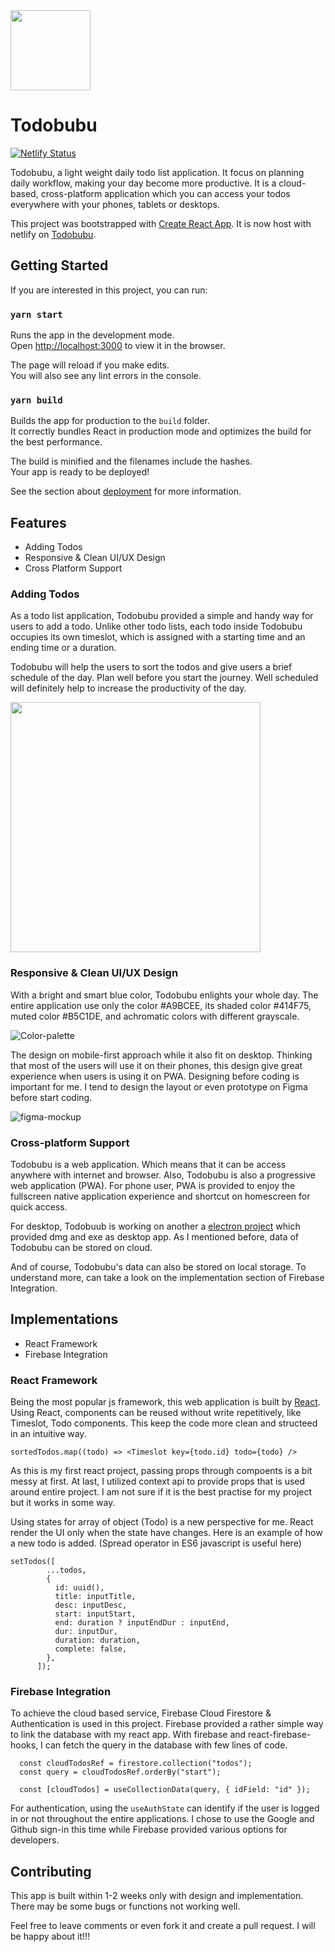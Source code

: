 <img src="https://user-images.githubusercontent.com/62586450/105201950-685e1280-5b7c-11eb-8676-f77b2f5dc3e7.png" width="128" height="128">

# Todobubu
[![Netlify Status](https://api.netlify.com/api/v1/badges/aeb7211c-b619-4423-8352-67c54e8ecb43/deploy-status)](https://app.netlify.com/sites/todobubu/deploys)

Todobubu, a light weight daily todo list application. It focus on planning daily workflow, making your day become more productive. It is a cloud-based, cross-platform application which you can access your todos everywhere with your phones, tablets or desktops.

This project was bootstrapped with [Create React App](https://github.com/facebook/create-react-app). It is now host with netlify on [Todobubu](https://todobubu.laporatory.com/). 

## Getting Started

If you are interested in this project, you can run:

### `yarn start`

Runs the app in the development mode.\
Open [http://localhost:3000](http://localhost:3000) to view it in the browser.

The page will reload if you make edits.\
You will also see any lint errors in the console.

### `yarn build`

Builds the app for production to the `build` folder.\
It correctly bundles React in production mode and optimizes the build for the best performance.

The build is minified and the filenames include the hashes.\
Your app is ready to be deployed!

See the section about [deployment](https://facebook.github.io/create-react-app/docs/deployment) for more information.

## Features
- Adding Todos
- Responsive & Clean UI/UX Design
- Cross Platform Support

### Adding Todos
As a todo list application, Todobubu provided a simple and handy way for users to add a todo. Unlike other todo lists, each todo inside Todobubu occupies its own timeslot, which is assigned with a  starting time and an ending time or a duration. 

Todobubu will help the users to sort the todos and give users a brief schedule of the day. Plan well before you start the journey. Well scheduled will definitely help to increase the productivity of the day.

<img src="https://user-images.githubusercontent.com/62586450/105213816-2340dd00-5b8a-11eb-8949-0b1a7bfe1bca.jpg" width="400" height="400">

### Responsive & Clean UI/UX Design
With a bright and smart blue color, Todobubu enlights your whole day. The entire application use only the color #A9BCEE, its shaded color #414F75, muted color #B5C1DE, and achromatic colors with different grayscale.

![Color-palette](https://user-images.githubusercontent.com/62586450/105208674-ea056e80-5b83-11eb-9b2e-ab9ee7da3305.png)

The design on mobile-first approach while it also fit on desktop. Thinking that most of the users will use it on their phones, this design give great experience when users is using it on PWA. Designing before coding is important for me. I tend to design the layout or even prototype on Figma before start coding. 

![figma-mockup](https://user-images.githubusercontent.com/62586450/105212929-048e1680-5b89-11eb-9a45-40e41c524248.png)

### Cross-platform Support
Todobubu is a web application. Which means that it can be access anywhere with internet and browser. Also, Todobubu is also a progressive web application (PWA). For phone user, PWA is provided to enjoy the fullscreen native application experience and shortcut on homescreen for quick access. 

For desktop, Todobuub is working on another a [electron project](https://github.com/IamMrandrew/Todobubu-electron) which provided dmg and exe as desktop app. As I mentioned before, data of Todobubu can be stored on cloud. 

And of course, Todobubu's data can also be stored on local storage. To understand more, can take a look on the implementation section of Firebase Integration.

## Implementations 
- React Framework
- Firebase Integration

### React Framework
Being the most popular js framework, this web application is built by [React](https://github.com/facebook/react). Using React, components can be reused without write repetitively, like Timeslot, Todo components. This keep the code more clean and structeed in an intuitive way.

```
sortedTodos.map((todo) => <Timeslot key={todo.id} todo={todo} />
```

As this is my first react project, passing props through compoents is a bit messy at first. At last, I utilized context api to provide props that is used around entire project. I am not sure if it is the best practise for my project but it works in some way.

Using states for array of object (Todo) is a new perspective for me. React render the UI only when the state have changes. Here is an example of how a new todo is added. (Spread operator in ES6 javascript is useful here)

```
setTodos([
        ...todos,
        {
          id: uuid(),
          title: inputTitle,
          desc: inputDesc,
          start: inputStart,
          end: duration ? inputEndDur : inputEnd,
          dur: inputDur,
          duration: duration,
          complete: false,
        },
      ]);
```

### Firebase Integration
To achieve the cloud based service, Firebase Cloud Firestore & Authentication is used in this project. Firebase provided a rather simple way to link the database with my react app. With firebase and react-firebase-hooks, I can fetch the query in the database with few lines of code.

```
  const cloudTodosRef = firestore.collection("todos");
  const query = cloudTodosRef.orderBy("start");

  const [cloudTodos] = useCollectionData(query, { idField: "id" });
```

For authentication, using the `useAuthState` can identify if the user is logged in or not throughout the entire applications. I chose to use the Google and Github sign-in this time while Firebase provided various options for developers. 

## Contributing
This app is built within 1-2 weeks only with design and implementation. There may be some bugs or functions not working well. 

Feel free to leave comments or even fork it and create a pull request. I will be happy about it!!!
